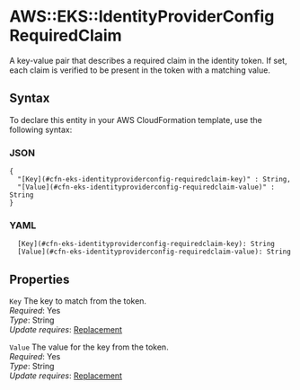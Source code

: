 # AWS::EKS::IdentityProviderConfig RequiredClaim<a name="aws-properties-eks-identityproviderconfig-requiredclaim"></a>

A key\-value pair that describes a required claim in the identity token\. If set, each claim is verified to be present in the token with a matching value\.

## Syntax<a name="aws-properties-eks-identityproviderconfig-requiredclaim-syntax"></a>

To declare this entity in your AWS CloudFormation template, use the following syntax:

### JSON<a name="aws-properties-eks-identityproviderconfig-requiredclaim-syntax.json"></a>

```
{
  "[Key](#cfn-eks-identityproviderconfig-requiredclaim-key)" : String,
  "[Value](#cfn-eks-identityproviderconfig-requiredclaim-value)" : String
}
```

### YAML<a name="aws-properties-eks-identityproviderconfig-requiredclaim-syntax.yaml"></a>

```
  [Key](#cfn-eks-identityproviderconfig-requiredclaim-key): String
  [Value](#cfn-eks-identityproviderconfig-requiredclaim-value): String
```

## Properties<a name="aws-properties-eks-identityproviderconfig-requiredclaim-properties"></a>

`Key` <a name="cfn-eks-identityproviderconfig-requiredclaim-key"></a>
The key to match from the token\.  
_Required_: Yes  
_Type_: String  
_Update requires_: [Replacement](https://docs.aws.amazon.com/AWSCloudFormation/latest/UserGuide/using-cfn-updating-stacks-update-behaviors.html#update-replacement)

`Value` <a name="cfn-eks-identityproviderconfig-requiredclaim-value"></a>
The value for the key from the token\.  
_Required_: Yes  
_Type_: String  
_Update requires_: [Replacement](https://docs.aws.amazon.com/AWSCloudFormation/latest/UserGuide/using-cfn-updating-stacks-update-behaviors.html#update-replacement)

